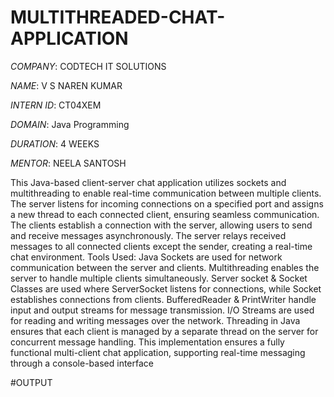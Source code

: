 # MULTITHREADED-CHAT-APPLICATION

*COMPANY*: CODTECH IT SOLUTIONS

*NAME*: V S NAREN KUMAR

*INTERN ID*: CT04XEM

*DOMAIN*: Java Programming

*DURATION*: 4 WEEKS

*MENTOR*: NEELA SANTOSH

This Java-based client-server chat application utilizes sockets and multithreading to enable real-time communication between multiple clients. The server listens for incoming connections on a specified port and assigns a new thread to each connected client, ensuring seamless communication. The clients establish a connection with the server, allowing users to send and receive messages asynchronously. The server relays received messages to all connected clients except the sender, creating a real-time chat environment. Tools Used: Java Sockets are used for network communication between the server and clients. Multithreading enables the server to handle multiple clients simultaneously. Server socket & Socket Classes are used where ServerSocket listens for connections, while Socket establishes connections from clients. BufferedReader & PrintWriter handle input and output streams for message transmission. I/O Streams are used for reading and writing messages over the network. Threading in Java ensures that each client is managed by a separate thread on the server for concurrent message handling. This implementation ensures a fully functional multi-client chat application, supporting real-time messaging through a console-based interface

#OUTPUT

